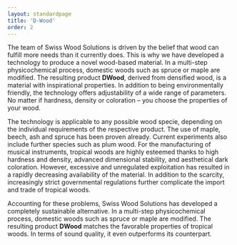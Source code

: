 ```yaml
---
layout: standardpage
title: 'D-Wood'
order: 2
---
```

The team of Swiss Wood Solutions is driven by the belief that wood can fulfill more needs than it currently does. This is why we have developed a technology to produce a novel wood-based material.  In a multi-step physicochemical process, domestic woods such as spruce or maple are modified. The resulting product __DWood__, derived from densified wood, is a material with inspirational properties. In addition to being environmentally friendly, the technology offers adjustability of a wide range of parameters. No matter if hardness, density or coloration – you choose the properties of your wood.

The technology is applicable to any possible wood specie, depending on the individual requirements of the respective product. The use of maple, beech, ash and spruce has been proven already. Current experiments also include further species such as plum wood. 
For the manufacturing of musical instruments, tropical woods are highly esteemed thanks to high hardness and density, advanced dimensional stability, and aesthetical dark coloration. However, excessive and unregulated exploitation has resulted in a rapidly decreasing availability of the material. In addition to the scarcity, increasingly strict governmental regulations further complicate the import and trade of tropical woods.

Accounting for these problems, Swiss Wood Solutions has developed a completely sustainable alternative. In a multi-step physicochemical process, domestic woods such as spruce or maple are modified. The resulting product __DWood__ matches the favorable properties of tropical woods. In terms of sound quality, it even outperforms its counterpart.

